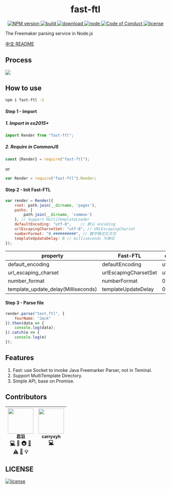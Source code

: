 <div align="center">
  <h1>fast-ftl</h1>

  <a href="https://www.npmjs.com/package/fast-ftl">
    <img src="https://img.shields.io/npm/v/fast-ftl.svg?style=flat-square" alt="NPM version">
  </a>
  <a href="https://travis-ci.org/imhype/fast-ftl">
    <img src="https://travis-ci.org/ImHype/Fast-FTL.svg?branch=master" alt="build">
  </a>
  <!--<a href="https://codecov.io/gh/imhype/fast-ftl">
    <img src="https://img.shields.io/codecov/c/github/imhype/fast-ftl.svg?style=flat-square" alt="build">
  </a>-->
  <a href="https://www.npmjs.com/package/fast-ftl">
    <img src="https://img.shields.io/npm/dm/fast-ftl.svg?style=flat-square" alt="download">
  </a>
  <a href="https://nodejs.org">
    <img src="https://img.shields.io/node/v/fast-ftl.svg?style=flat-square" alt="node">
  </a>
  <a href="https://github.com/imhype/fast-ftl/blob/master/CODE_OF_CONDUCT.md">
    <img src="https://img.shields.io/badge/code%20of-conduct-ff69b4.svg?style=flat-square" alt="Code of Conduct">
  </a>
  <a href="https://github.com/imhype/fast-ftl/blob/master/LICENSE">
    <img src="https://img.shields.io/github/license/imhype/fast-ftl.svg?style=flat-square" alt="license">
  </a>
</div>

The Freemaker parsing service in Node.js

[中文 README](./README-zh_CN.md)

## Process
![](http://note.youdao.com/yws/public/resource/e9a827d44244bc8b89eeb9bb0d3f9c3c/xmlnote/2B03796BC2624CA18FD89F593D67D36F/11721)

## How to use
```bash
npm i fast-ftl -S
```
#### Step 1 - Import 
##### 1. Import in es2015+
```javascript
import Render from "fast-ftl";
```

##### 2. Require in CommonJS
```javascript
const {Render} = require("fast-ftl");
```
or
```javascript
var Render = require("fast-ftl").Render;
```

#### Step 2 - Init Fast-FTL
```javascript
var render = Render({
    root: path.join(__dirname, 'pages'), 
    paths: [
        path.join(__dirname, 'common')
    ], // Support MultiTemplateLoader
    defaultEncoding: "utf-8", 	 // 默认 encoding
    urlEscapingCharsetSet: "utf-8", // URLEscapingCharset
    numberFormat: "0.##########", // 数字格式化方式
    templateUpdateDelay: 0 // milliseconds 为单位
});
```

| property | Fast-FTL | defaultValue|
| ------| ------ | ------ |
| default_encoding | defaultEncoding | utf-8 |
| url_escaping_charset | urlEscapingCharsetSet | utf-8 |
| number_format | numberFormat | 0.########## |
| template_update_delay(Milliseconds)| templateUpdateDelay | 0 |

#### Step 3 - Parse file
```javascript
render.parse("test.ftl", {
    YourName: "Jack"
}).then(data => {
    console.log(data);
}).catch(e => {
    console.log(e)
});
```
## Features
1. Fast: use Socket to invoke Java Freemarker Parser, not in Teminal.
2. Support MultiTemplate Directory.
3. Simple API, base on Promise.

## Contributors

<!-- ALL-CONTRIBUTORS-LIST:START - Do not remove or modify this section -->
| [<img src="https://avatars3.githubusercontent.com/u/10825163?v=3" width="80px;"/><br /><sub>君羽</sub>](https://github.com/imhype)<br />[💻](https://github.com/kaola-fed/foxman/commits?author=ImHype) 🔌 🚇 [📖](https://github.com/kaola-fed/foxman/commits?author=ImHype)<br> [⚠️](https://github.com/kaola-fed/foxman/commits?author=ImHype) [🐛](https://github.com/kaola-fed/foxman/issues?q=author%3AImHype) 💡 | [<img src="https://avatars0.githubusercontent.com/u/12047600?v=3&s=400" width="80px;"/><br /><sub>carryxyh</sub>](https://github.com/carryxyh)<br />[💻](https://github.com/imhype/fast-ftl/commits/java?author=carryxyh) <br><br> |
| :---: | :---: |
<!-- ALL-CONTRIBUTORS-LIST:END -->


## LICENSE
[![license][license-image]][license-url]

[npm-url]: https://npmjs.org/package/fast-ftl
[npm-image]: https://img.shields.io/npm/v/fast-ftl.svg
[license-url]: https://github.com/ImHype/Fast-FTL/blob/master/LICENSE
[license-image]: https://img.shields.io/github/license/imhype/Fast-FTL.svg
[travis-image]: https://travis-ci.org/ImHype/Fast-FTL.svg?branch=master
[travis-url]: https://travis-ci.org/ImHype/Fast-FTL
